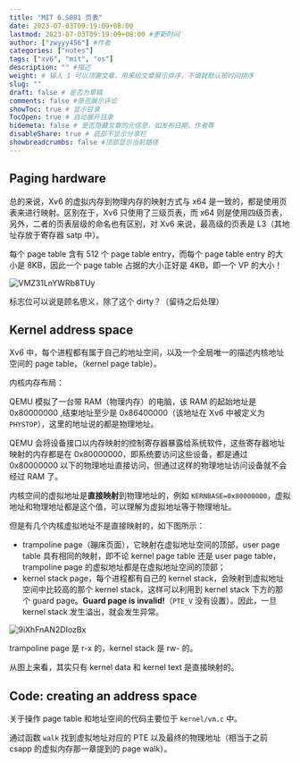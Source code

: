```yaml
---
title: "MIT 6.S081 页表"
date: 2023-07-03T09:19:09+08:00
lastmod: 2023-07-03T09:19:09+08:00 #更新时间
author: ["zwyyy456"] #作者
categories: ["notes"]
tags: ["xv6", "mit", "os"]
description: "" #描述
weight: # 输入 1 可以顶置文章，用来给文章展示排序，不填就默认按时间排序
slug: ""
draft: false # 是否为草稿
comments: false #是否展示评论
showToc: true # 显示目录
TocOpen: true # 自动展开目录
hidemeta: false # 是否隐藏文章的元信息，如发布日期、作者等
disableShare: true # 底部不显示分享栏
showbreadcrumbs: false #顶部显示当前路径
---
```

## Paging hardware

总的来说，Xv6 的虚拟内存到物理内存的映射方式与 x64 是一致的，都是使用页表来进行映射。区别在于，Xv6 只使用了三级页表，而 x64 则是使用四级页表，另外，二者的页表层级的命名也有区别，对 Xv6 来说，最高级的页表是 L3（其地址存放于寄存器 satp 中）。

每个 page table 含有 512 个 page table entry，而每个 page table entry 的大小是 8KB，因此一个 page table 占据的大小正好是 4KB，即一个 VP 的大小！

![VMZ31LnYWRb8TUy](https://pic-upyun.zwyyy456.tech/smms/2023-12-26-065733.png)

标志位可以说是顾名思义，除了这个 dirty？（留待之后处理）

## Kernel address space

Xv6 中，每个进程都有属于自己的地址空间，以及一个全局唯一的描述内核地址空间的 page table，（kernel page table）。

内核内存布局：

QEMU 模拟了一台带 RAM（物理内存）的电脑，该 RAM 的起始地址是 $\text{0x80000000}$ ,结束地址至少是 $\text{0x86400000}$（该地址在 Xv6 中被定义为 `PHYSTOP`），这里的地址说的都是物理地址。

QEMU 会将设备接口以内存映射的控制寄存器暴露给系统软件，这些寄存器地址映射的内存都是在 $\text{0x80000000}$，即系统要访问这些设备，都是通过 $\text{0x80000000}$ 以下的物理地址直接访问，但通过这样的物理地址访问设备就不会经过 RAM 了。

内核空间的虚拟地址是**直接映射**到物理地址的，例如 `KERNBASE=0x80000000`，虚拟地址和物理地址都是这个值，可以理解为虚拟地址等于物理地址。

但是有几个内核虚拟地址不是直接映射的，如下图所示：

- trampoline page（蹦床页面），它映射在虚拟地址空间的顶部，user page table 具有相同的映射，即不论 kernel page table 还是 user page table，trampoline page 的虚拟地址都是在虚拟地址空间的顶部；
- kernel stack page，每个进程都有自己的 kernel stack，会映射到虚拟地址空间中比较高的那个 kernel stack，这样可以利用到 kernel stack 下方的那个 guard page。**Guard page is invalid!**（`PTE_V` 没有设置）。因此，一旦 kernel stack 发生溢出，就会发生异常。

![9iXhFnAN2DIozBx](https://pic-upyun.zwyyy456.tech/smms/2023-12-26-065735.png)

trampoline page 是 r-x 的，kernel stack 是 rw- 的。

从图上来看，其实只有 kernel data 和 kernel text 是直接映射的。
   
## Code: creating an address space 

关于操作 page table 和地址空间的代码主要位于 `kernel/vm.c` 中。

通过函数 `walk` 找到虚拟地址对应的 PTE 以及最终的物理地址（相当于之前 csapp 的虚拟内存那一章提到的 page walk）。

